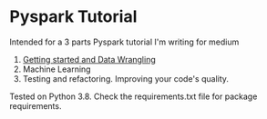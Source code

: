 # Pyspark Tutorial

Intended for a 3 parts Pyspark tutorial I'm writing for medium

1. [Getting started and Data Wrangling](https://armando-rivero.medium.com/pyspark-data-manipulation-tutorial-8c62652f35fa)
2. Machine Learning
3. Testing and refactoring. Improving your code's quality.  

Tested on Python 3.8. Check the requirements.txt file for package
requirements. 
